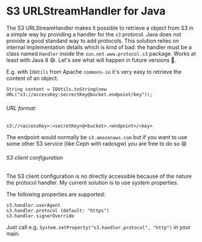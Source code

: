 # S3 URLStreamHandler for Java

The S3 URLStreamHandler makes it possible to retrieve a object from S3 in a simple way by providing a handler for the `s3` protocol. Java does not provide a good standard way to add protocols. This solution relies on internal implementation details which is kind of bad: the handler must be a class named `Handler` inside the `sun.net.www.protocol.s3` package. Works at least with Java 8 :smile:. Let's see what will happen in future versions :grimacing:.

E.g. with `IOUtils` from Apache `commons-io` it's very easy to retrieve the content of an object:
```
String content = IOUtils.toString(new URL("s3://accessKey:secrectKey@bucket.endpoint/key"));
```

###### URL format:
```
s3://<accessKey>:<secretKey>@<bucket>.<endpoint>/<key>
```
The endpoint would normally be `s3.amazonaws.com` but if you want to use some other S3 service (like Ceph with radosgw) you are free to do so :smile:

###### S3 client configuration
The S3 client configuration is no directly accessible because of the nature the protocol handler. My current solution is to use system properties.

The following properties are supported:
```
s3.handler.userAgent
s3.handler.protocol (default: "https")
s3.handler.signerOverride
```
Just call e.g. `System.setProperty("s3.handler.protocol", "http")` in your main.
